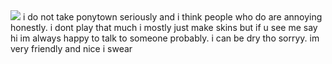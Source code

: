 <img src="https://media1.tenor.com/m/Dio241d3tgYAAAAC/burner-object-show-osc.gif">
i do not take ponytown seriously and i think people who do are annoying honestly. i dont play that much i mostly just make skins but if u see me say hi im always happy to talk to someone probably. i can be dry tho sorryy. im very friendly and nice i swear
